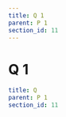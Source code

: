```yaml
---
title: Q 1
parent: P 1
section_id: 11
---
```

# Q 1

```yaml
title: Q
parent: P 1
section_id: 11
```
